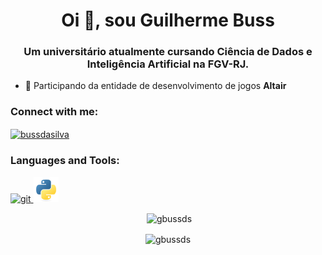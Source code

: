 <h1 align="center">Oi 👋, sou Guilherme Buss</h1>
<h3 align="center">Um universitário atualmente cursando Ciência de Dados e Inteligência Artificial na FGV-RJ.</h3>

- 🔭 Participando da entidade de desenvolvimento de jogos **Altair**

<h3 align="left">Connect with me:</h3>
<p align="left">
<a href="https://instagram.com/bussdasilva" target="blank"><img align="center" src="https://raw.githubusercontent.com/rahuldkjain/github-profile-readme-generator/master/src/images/icons/Social/instagram.svg" alt="bussdasilva" height="30" width="40" /></a>
</p>

<h3 align="left">Languages and Tools:</h3>
<p align="left"> <a href="https://git-scm.com/" target="_blank" rel="noreferrer"> <img src="https://www.vectorlogo.zone/logos/git-scm/git-scm-icon.svg" alt="git" width="40" height="40"/> </a> <a href="https://www.python.org" target="_blank" rel="noreferrer"> <img src="https://raw.githubusercontent.com/devicons/devicon/master/icons/python/python-original.svg" alt="python" width="40" height="40"/> </a> </p>

<p align="center">&nbsp;<img align="center" src="https://github-readme-stats.vercel.app/api?username=gbussds&show_icons=true&locale=en" alt="gbussds" /></p>

<p align="center"><img align="center" src="https://github-readme-streak-stats.herokuapp.com/?user=gbussds&" alt="gbussds" /></p>
